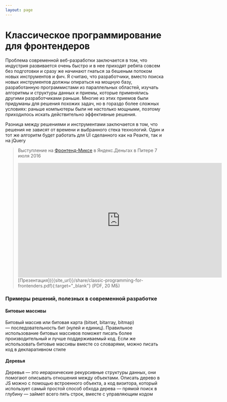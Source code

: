```yaml
---
layout: page
---
```


<h1>Классическое программирование для&nbsp;фронтендеров</h1>

Проблема современной веб-разработки заключается в том, что индустрия развивается очень быстро и в нее приходят ребята совсем без подготовки и сразу же начинают гнаться за бешеным потоком новых инструментов и фич. Я считаю, что разработчики, вместо поиска новых инструментов должны опираться на мощную базу, разработанную программистами из параллельных областей, изучать алгоритмы и структуры данных и приемы, которые применялись другими разработчиками раньше. Многие из этих приемов были придуманы для решения похожих задач, но в гораздо более сложных условиях: раньше компьютеры были не настолько мощными, поэтому приходилось искать действительно эффективные решения. 

Разница между решениями и инструментами заключается в том, что решения не зависят от времени и выбранного стека технологий. Один и тот же алгоритм будет работать для UI сделанного как на Реакте, так и на jQuery 

> Выступление на [Фронтенд-Миксе](https://events.yandex.ru/events/meetings/7-july-2016/) в Яндекс.Деньгах в Питере 7 июля 2016
> <iframe width="640" height="360" src="https://www.youtube.com/embed/5H923I_Cj3k" frameborder="0" allowfullscreen></iframe>
> [Презентация]({{site_url}}/share/classic-programming-for-frontenders.pdf){:target="_blank"} (PDF, 20 МБ)

### Примеры решений, полезных в современной разработке

#### Битовые массивы
Битовый массив или битовая карта (bitset, bitarray, bitmap) — последовательность бит (нулей и единиц). Правильное использование битовых массивов поможет писать более производительный и лучше поддерживаемый код. Если же использовать битовые массивы вместе со словарями, можно писать код в декларативном стиле

#### Деревья
Деревья — это иерархические рекурсивные структуры данных, они помогают описывать отношения между объектами. Описать дерево в JS можно с помощью встроенного объекта, а код визитора, который использует самый простой способ обхода дерева — прямой поиск в глубину — займет всего пять строк, вместе с управляющим кодом
